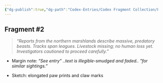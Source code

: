 ```yaml
---
{"dg-publish":true,"dg-path":"Codex-Entries/Codex Fragment Collection/Fragment 2.md","permalink":"/codex-entries/codex-fragment-collection/fragment-2/","tags":["codex","fragment"],"dgShowFileTree":true}
---
```


## **Fragment #2**

> _“Reports from the northern marshlands describe massive, predatory beasts. Tracks span leagues. Livestock missing; no human loss yet. Investigators cautioned to proceed carefully.”_

- Margin note: _“See entry" ..text is illegible-smudged and faded.. "for similar sightings.”_
    
- Sketch: elongated paw prints and claw marks